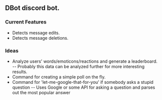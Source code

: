 DBot discord bot.
---
### Current Features
  - Detects message edits.
  - Detects message deletions.
 
### Ideas
  - Analyze users' words/emoticons/reactions and generate a leaderboard.
  -- Probably this data can be analyzed further for more interesting results.
  - Command for creating a simple poll on the fly.
  - Command for 'let-me-google-that-for-you' if somebody asks a stupid question
  -- Uses Google or some API for asking a question and parses out the most popular answer

